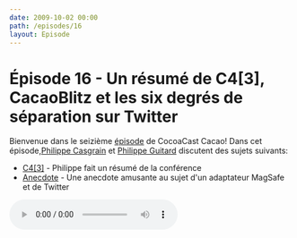 ```yaml
---
date: 2009-10-02 00:00
path: /episodes/16
layout: Episode
---
```

# Épisode 16 - Un résumé de C4[3], CacaoBlitz et les six degrés de séparation sur Twitter
<p>Bienvenue dans le seizième <a href="https://cacaocast.com/media/cacaocast_16.mp3" title="CocoaCast Cacao Episode 16">épisode</a> de CocoaCast Cacao! Dans cet épisode,<a href="http://www.twitter.com/philippec" title="Philippe Casgrain sur Twitter">Philippe Casgrain</a> et <a href="http://www.twitter.com/philippeguitard" title="Philippe Guitard sur Twitter">Philippe Guitard</a> discutent des sujets suivants:</p>
<ul><li><a href="http://developer.casgrain.com/?p=81" title="C4[3]">C4[3]</a> - Philippe fait un résumé de la conférence</li>
<li><a href="http://fr.wikipedia.org/wiki/Six_degr%C3%A9s_de_s%C3%A9paration" title="Anecdote">Anecdote</a> - Une anecdote amusante au sujet d'un adaptateur MagSafe et de Twitter</li>
</ul>
<p><audio controls><source src="https://cacaocast.com/media/cacaocast_16.mp3" type="audio/mpeg"><source src="https://cacaocast.com/media/cacaocast_16.mp3" type="audio/mp4">Votre navigateur ne supporte pas l'élément audio / Your browser does not support the audio element.</audio></p>
